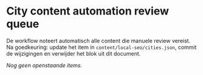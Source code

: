 # City content automation review queue

De workflow noteert automatisch alle content die manuele review vereist. Na goedkeuring: update het item in `content/local-seo/cities.json`, commit de wijzigingen en verwijder het blok uit dit document.

_Nog geen openstaande items._
